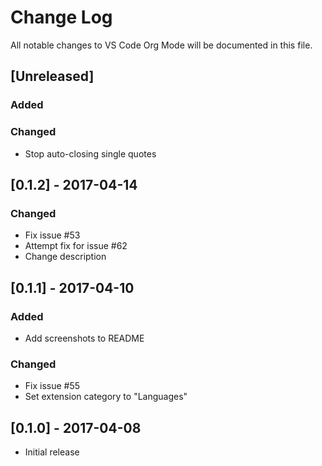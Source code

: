 # Change Log
All notable changes to VS Code Org Mode will be documented in this file.

## [Unreleased]
### Added
### Changed
- Stop auto-closing single quotes

## [0.1.2] - 2017-04-14
### Changed
- Fix issue #53
- Attempt fix for issue #62
- Change description

## [0.1.1] - 2017-04-10
### Added
- Add screenshots to README
### Changed
- Fix issue #55
- Set extension category to "Languages"

## [0.1.0] - 2017-04-08
- Initial release

